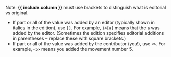 Note: **{{ include.column }}** must use brackets to distinguish what is editorial vs original.
- If part or all of the value was added by an editor (typically shown in italics in the edition), use `[]`. For example, `14[a]` means that the `a` was added by the editor. (Sometimes the edition specifies editorial additions in parentheses – replace these with square brackets.)
- If part or all of the value was added by the contributor (you!), use `<>`. For example, `<5>` means you added the movement number 5.
